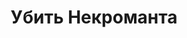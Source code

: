 ---
draft: false
slug: ubit-nekromanta-8411080b
title: Убить Некроманта
type: books
params:
  authors:
    - Maxim Dalin, Макс Далин
  book_title: Убить Некроманта
  book_description: что думает герой, отправляясь на битву со злодеем, всем давно известно. А что в это время думает злодей, темный властелин? Тот самый, кого мечтают убить бесчисленные рыцари? Он жестокий тиран, командир мертвых легионов, коварный интриган, безжалостный убийца, извращенец и насильник. Он - черный маг на троне, ночами строящий козни и совершающий чудовищные обряды. Но всегда ли права людская молва, обвиняя его во всех смертных грехах?
  cover: https://images-na.ssl-images-amazon.com/images/S/compressed.photo.goodreads.com/books/1263149924i/7537556.jpg
  isbn: '9785971703020'
  goodreads_link: https://www.goodreads.com/book/show/7537556
  page_count: '352'
  russian_audioversion: false
  russian_translation_status: exists
  short_book_description: что думает герой, отправляясь на битву со злодеем, всем давно известно. А что в это время думает злодей, темный властелин?
  tags:
    - lgbtq-plus
    - russia
    - fantasy
    - fiction
    - ghosts
    - vampires
---